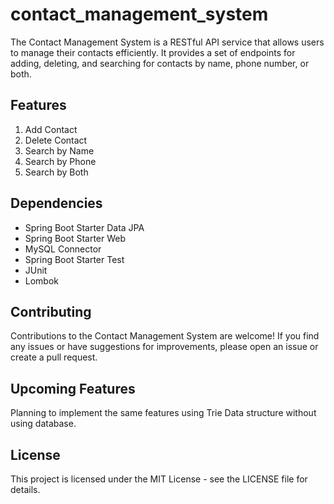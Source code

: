 # contact_management_system
The Contact Management System is a RESTful API service that allows users to manage their contacts efficiently. It provides a set of endpoints for adding, deleting, and searching for contacts by name, phone number, or both.
## Features

1. Add Contact
2. Delete Contact
3. Search by Name
4. Search by Phone
5. Search by Both
## Dependencies
* Spring Boot Starter Data JPA
*  Spring Boot Starter Web
*  MySQL Connector
*  Spring Boot Starter Test
* JUnit
* Lombok

## Contributing

Contributions to the Contact Management System are welcome! If you find any issues or have suggestions for improvements, please open an issue or create a pull request.

## Upcoming Features
Planning to implement the same features using Trie Data structure without using database.
## License

This project is licensed under the MIT License - see the LICENSE file for details.